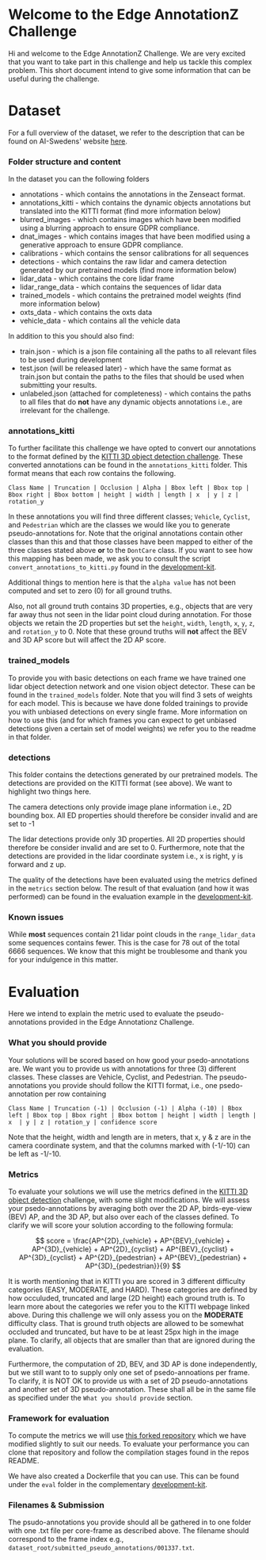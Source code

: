 # Welcome to the Edge AnnotationZ Challenge
Hi and welcome to the Edge AnnotationZ Challenge. We are very excited that you want to take part in this challenge and help us tackle this complex problem. This short document intend to give some information that can be useful during the challenge. 

# Dataset 
For a full overview of the dataset, we refer to the description that can be found on AI-Swedens' website [here](https://www.ai.se/en/data-factory/datasets/data-factory-datasets/zenseact-open-dataset).

### Folder structure and content
In the dataset you can the following folders 
- annotations - which contains the annotations in the Zenseact format.
- annotations_kitti - which contains the dynamic objects annotations but translated into the KITTI format (find more information below)
- blurred_images - which contains images which have been modified using a blurring approach to ensure GDPR compliance.
- dnat_images - which contains images that have been modified using a generative approach to ensure GDPR compliance.
- calibrations - which contains the sensor calibrations for all sequences
- detections - which contains the raw lidar and camera detection generated by our pretrained models (find more information below)
- lidar_data - which contains the core lidar frame
- lidar_range_data - which contains the sequences of lidar data
- trained_models - which contains the pretrained model weights (find more information below)
- oxts_data - which contains the oxts data
- vehicle_data - which contains all the vehicle data

In addition to this you should also find:
- train.json - which is a json file containing all the paths to all relevant files to be used during development
- test.json (will be released later) - which have the same format as train.json but contain the paths to the files that should be used when submitting your results.
- unlabeled.json (attached for completeness) - which contains the paths to all files that do **not** have any dynamic objects annotations i.e., are irrelevant for the challenge. 


### annotations_kitti
To further facilitate this challenge we have opted to convert our annotations to the format defined by the [KITTI 3D object detection challenge](http://www.cvlibs.net/datasets/kitti/eval_object.php?obj_benchmark=3d). These converted annotations can be found in the `annotations_kitti` folder. This format means that each row contains the following.

`Class Name | Truncation | Occlusion | Alpha | Bbox left | Bbox top | Bbox right | Bbox bottom | height | width | length | x  | y | z | rotation_y `

In these annotations you will find three different classes; `Vehicle`, `Cyclist`, and `Pedestrian` which are the classes we would like you to generate pseudo-annotations for. Note that the original annotations contain other classes than this and that those classes have been mapped to either of the three classes stated above **or** to the `DontCare` class. If you want to see how this mapping has been made, we ask you to consult the script `convert_annotations_to_kitti.py` found in the [development-kit](https://github.com/zenseact/development_kit). 

Additional things to mention here is that the `alpha value` has not been computed and set to zero (0) for all ground truths.

Also, not all ground truth contains 3D properties, e.g., objects that are very far away thus not seen in the lidar point cloud during annotation. For those objects we retain the 2D properties but set the `height`, `width`, `length`, `x`, `y`, `z`, and `rotation_y` to 0. Note that these ground truths will **not** affect the BEV and 3D AP score but will affect the 2D AP score. 


### trained_models 
To provide you with basic detections on each frame we have trained one lidar object detection network and one vision object detector. These can be found in the `trained_models` folder. Note that you will find 3 sets of weights for each model. This is because we have done folded trainings to provide you with unbiased detections on every single frame. More information on how to use this (and for which frames you can expect to get unbiased detections given a certain set of model weights) we refer you to the readme in that folder.

### detections
This folder contains the detections generated by our pretrained models. The detections are provided on the KITTI format (see above). We want to highlight two things here. 

The camera detections only provide image plane information i.e., 2D bounding box. All ED properties should therefore be consider invalid and are set to -1

The lidar detections provide only 3D properties. All 2D properties should therefore be consider invalid and are set to 0. Furthermore, note that the detections are provided in the lidar coordinate system i.e., x is right, y is forward and z up. 

The quality of the detections have been evaluated using the metrics defined in the `metrics` section below. The result of that evaluation (and how it was performed) can be found in the evaluation example in the [development-kit](https://github.com/zenseact/development_kit). 

### Known issues 
 While **most** sequences contain 21 lidar point clouds in the `range_lidar_data` some sequences contains fewer. This is the case for 78 out of the total 6666 sequences. We know that this might be troublesome and thank you for your indulgence in this matter. 


# Evaluation
Here we intend to explain the metric used to evaluate the pseudo-annotations provided in the Edge Annotationz Challenge.

### What you should provide
Your solutions will be scored based on how good your psedo-annotations are. We want you to provide us with annotations for three (3) different classes. These classes are Vehicle, Cyclist, and Pedestrian. The pseudo-annotations you provide should follow the KITTI format, i.e., one psedo-annotation per row containing 

`Class Name | Truncation (-1) | Occlusion (-1) | Alpha (-10) | Bbox left | Bbox top | Bbox right | Bbox bottom | height | width | length | x  | y | z | rotation_y | confidence score`

Note that the height, width and length are in meters, that x, y & z are in the camera coordinate system, and that the columns marked with (-1/-10) can be left as -1/-10. 

### Metrics
To evaluate your solutions we will use the metrics defined in the [KITTI 3D object detection](http://www.cvlibs.net/datasets/kitti/eval_object.php?obj_benchmark=3d) challenge, with some slight modifications. We will assess your psedo-annotations by averaging both over the 2D AP, birds-eye-view (BEV) AP, and the 3D AP, but also over each of the classes defined. To clarify we will score your solution according to the following formula:

$$
    score = \frac{AP^{2D}_{vehicle} + AP^{BEV}_{vehicle} + AP^{3D}_{vehicle} + AP^{2D}_{cyclist} + AP^{BEV}_{cyclist} + AP^{3D}_{cyclist} + AP^{2D}_{pedestrian} + AP^{BEV}_{pedestrian} + AP^{3D}_{pedestrian}}{9}
$$

It is worth mentioning that in KITTI you are scored in 3 different difficulty categories (EASY, MODERATE, and HARD). These categories are defined by how occuluded, truncated and large (2D height) each ground truth is. To learn more about the categories we refer you to the KITTI webpage linked above. During this challenge we will only assess you on the **MODERATE** difficulty class. That is ground truth objects are allowed to be somewhat occluded and truncated, but have to be at least 25px high in the image plane. To clarify, all objects that are smaller than that are ignored during the evaluation. 

Furthermore, the computation of 2D, BEV, and 3D AP is done independently, but we still want to to supply only one set of psedo-annoations per frame. To clarify, it is NOT OK to provide us with a set of 2D pseudo-annotations and another set of 3D pseudo-annotation. These shall all be in the same file as specified under the `What you should provide` section.

### Framework for evaluation
To compute the metrics we will use [this forked repository](https://github.com/zenseact/kitti_native_evaluation) which we have modified slightly to suit our needs. To evaluate your performance you can clone that repository and follow the compilation stages found in the repos README. 

We have also created a Dockerfile that you can use. This can be found under the `eval` folder in the complementary [development-kit](https://github.com/zenseact/development_kit). 


### Filenames & Submission
The psudo-annotations you provide should all be gathered in to one folder with one .txt file per core-frame as described above. The filename should correspond to the frame index e.g., `dataset_root/submitted_pseudo_annotations/001337.txt`. 



